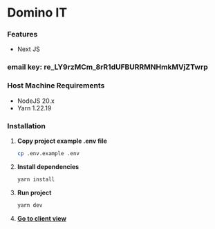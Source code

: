 # Domino IT

### Features
* Next JS

### email key: re_LY9rzMCm_8rR1dUFBURRMNHmkMVjZTwrp
### Host Machine Requirements
* NodeJS 20.x
* Yarn 1.22.19

### Installation

1. **Copy project example .env file**
   ```sh
   cp .env.example .env
   ```
2. **Install dependencies**
   ```sh
   yarn install
   ```
3. **Run project**
   ```sh
   yarn dev
   ```
4. **[Go to client view](http://localhost:3000)**
